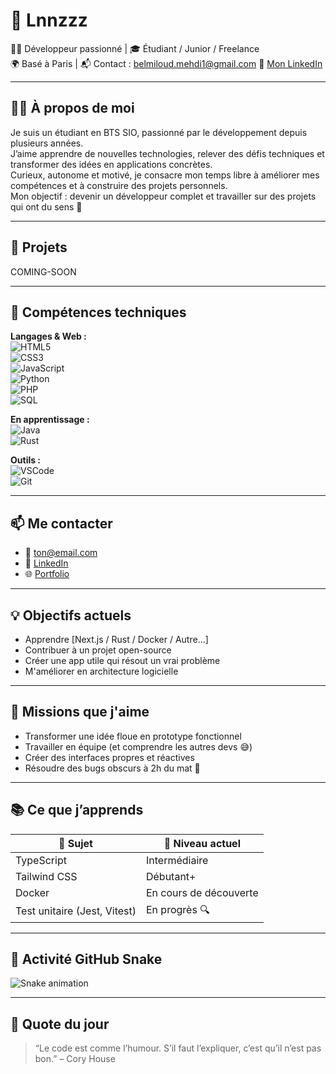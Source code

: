 # 👋 Lnnzzz

🧑‍💻 Développeur passionné | 🎓 Étudiant / Junior / Freelance  
🌍 Basé à Paris | 📬 Contact : belmiloud.mehdi1@gmail.com
🔗 [Mon LinkedIn](https://fr.linkedin.com/in/mehdi-belmiloud-9656b9356)

---

## 🧑‍💻 À propos de moi

Je suis un étudiant en BTS SIO, passionné par le développement depuis plusieurs années.  
J’aime apprendre de nouvelles technologies, relever des défis techniques et transformer des idées en applications concrètes.  
Curieux, autonome et motivé, je consacre mon temps libre à améliorer mes compétences et à construire des projets personnels.  
Mon objectif : devenir un développeur complet et travailler sur des projets qui ont du sens 🚀

---

## 🚀 Projets

COMING-SOON

---

## 🔧 Compétences techniques

**Langages & Web :**  
![HTML5](https://img.shields.io/badge/-HTML5-black?style=flat-square&logo=html5)  
![CSS3](https://img.shields.io/badge/-CSS3-black?style=flat-square&logo=css3)  
![JavaScript](https://img.shields.io/badge/-JavaScript-black?style=flat-square&logo=javascript)  
![Python](https://img.shields.io/badge/-Python-black?style=flat-square&logo=python)  
![PHP](https://img.shields.io/badge/-PHP-black?style=flat-square&logo=php)  
![SQL](https://img.shields.io/badge/-SQL-black?style=flat-square&logo=mysql)  

**En apprentissage :**  
![Java](https://img.shields.io/badge/-Java-black?style=flat-square&logo=java)  
![Rust](https://img.shields.io/badge/-Rust-black?style=flat-square&logo=rust)

**Outils :**  
![VSCode](https://img.shields.io/badge/-VSCode-black?style=flat-square&logo=visual-studio-code)  
![Git](https://img.shields.io/badge/-Git-black?style=flat-square&logo=git)

---

## 📫 Me contacter

- 📧 [ton@email.com](mailto:ton@email.com)  
- 💼 [LinkedIn](https://www.linkedin.com/in/tonprofil)  
- 🌐 [Portfolio](https://tonsiteperso.com)

---

## 💡 Objectifs actuels

- Apprendre [Next.js / Rust / Docker / Autre…]
- Contribuer à un projet open-source
- Créer une app utile qui résout un vrai problème
- M'améliorer en architecture logicielle

---

## 🎯 Missions que j'aime

- Transformer une idée floue en prototype fonctionnel
- Travailler en équipe (et comprendre les autres devs 😅)
- Créer des interfaces propres et réactives
- Résoudre des bugs obscurs à 2h du mat 🐛

---

## 📚 Ce que j’apprends

| 🌱 Sujet           | 🚀 Niveau actuel     |
|-------------------|----------------------|
| TypeScript        | Intermédiaire        |
| Tailwind CSS      | Débutant+            |
| Docker            | En cours de découverte |
| Test unitaire (Jest, Vitest) | En progrès 🔍 |

---

## 🐍 Activité GitHub Snake

![Snake animation](https://github.com/tonprofil/tonprofil/blob/output/github-contribution-grid-snake.svg)

---

## 📅 Quote du jour

> “Le code est comme l’humour. S’il faut l’expliquer, c’est qu’il n’est pas bon.” – Cory House
